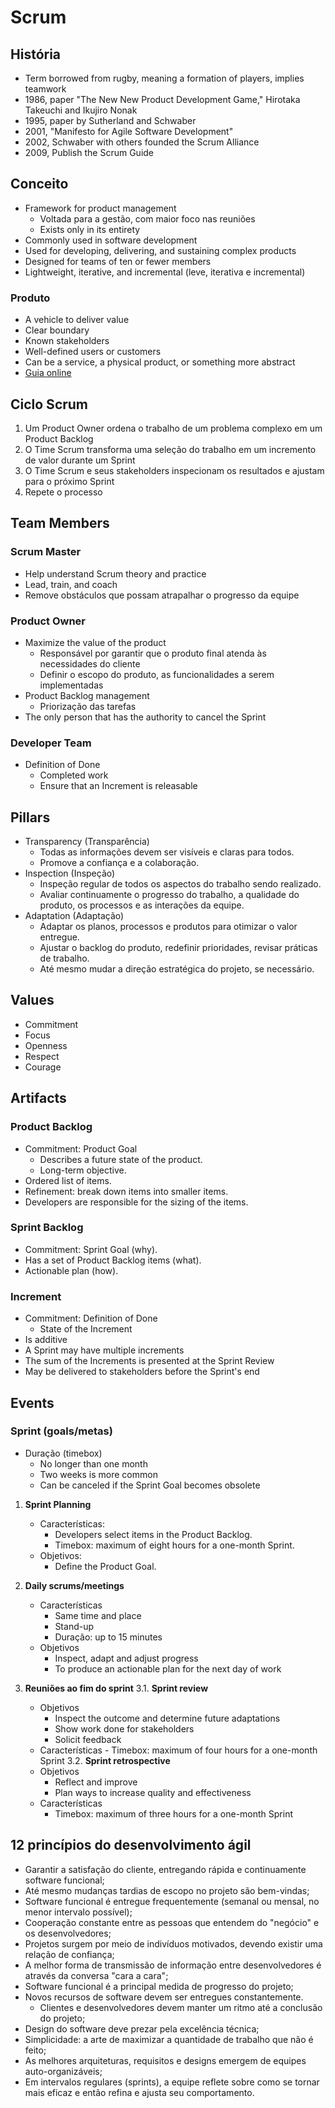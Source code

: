 # Scrum

## História

- Term borrowed from rugby, meaning a formation of players, implies teamwork
- 1986, paper "The New New Product Development Game," Hirotaka Takeuchi and Ikujiro Nonak
- 1995, paper by Sutherland and Schwaber
- 2001, "Manifesto for Agile Software Development"
- 2002, Schwaber with others founded the Scrum Alliance
- 2009, Publish the Scrum Guide

## Conceito

- Framework for product management
  - Voltada para a gestão, com maior foco nas reuniões
  - Exists only in its entirety
- Commonly used in software development
- Used for developing, delivering, and sustaining complex products
- Designed for teams of ten or fewer members
- Lightweight, iterative, and incremental (leve, iterativa e incremental)

### Produto

- A vehicle to deliver value
- Clear boundary
- Known stakeholders
- Well-defined users or customers
- Can be a service, a physical product, or something more abstract
- [Guia online](https://scrumguides.org/scrum-guide.html)

## Ciclo Scrum

1. Um Product Owner ordena o trabalho de um problema complexo em um Product Backlog
2. O Time Scrum transforma uma seleção do trabalho em um incremento de valor durante um Sprint
3. O Time Scrum e seus stakeholders inspecionam os resultados e ajustam para o próximo Sprint
4. Repete o processo

## Team Members

### Scrum Master

- Help understand Scrum theory and practice
- Lead, train, and coach
- Remove obstáculos que possam atrapalhar o progresso da equipe

### Product Owner

- Maximize the value of the product
  - Responsável por garantir que o produto final atenda às necessidades do cliente
  - Definir o escopo do produto, as funcionalidades a serem implementadas
- Product Backlog management
  - Priorização das tarefas
- The only person that has the authority to cancel the Sprint

### Developer Team

- Definition of Done
  - Completed work
  - Ensure that an Increment is releasable

## Pillars

- Transparency (Transparência)
  - Todas as informações devem ser visíveis e claras para todos.
  - Promove a confiança e a colaboração.
- Inspection (Inspeção)
  - Inspeção regular de todos os aspectos do trabalho sendo realizado.
  - Avaliar continuamente o progresso do trabalho, a qualidade do produto, os processos e as interações da equipe.
- Adaptation (Adaptação)
  - Adaptar os planos, processos e produtos para otimizar o valor entregue.
  - Ajustar o backlog do produto, redefinir prioridades, revisar práticas de trabalho.
  - Até mesmo mudar a direção estratégica do projeto, se necessário.

## Values

- Commitment
- Focus
- Openness
- Respect
- Courage

## Artifacts

### Product Backlog

- Commitment: Product Goal
  - Describes a future state of the product.
  - Long-term objective.
- Ordered list of items.
- Refinement: break down items into smaller items.
- Developers are responsible for the sizing of the items.

### Sprint Backlog

- Commitment: Sprint Goal (why).
- Has a set of Product Backlog items (what).
- Actionable plan (how).

### Increment

- Commitment: Definition of Done
  - State of the Increment
- Is additive
- A Sprint may have multiple increments
- The sum of the Increments is presented at the Sprint Review
- May be delivered to stakeholders before the Sprint's end

## Events

### Sprint (goals/metas)

- Duração (timebox)
  - No longer than one month
  - Two weeks is more common
  - Can be canceled if the Sprint Goal becomes obsolete

1. **Sprint Planning**

   - Características:
     - Developers select items in the Product Backlog.
     - Timebox: maximum of eight hours for a one-month Sprint.
   - Objetivos:
     - Define the Product Goal.

2. **Daily scrums/meetings**

   - Características
     - Same time and place
     - Stand-up
     - Duração: up to 15 minutes
   - Objetivos
     - Inspect, adapt and adjust progress
     - To produce an actionable plan for the next day of work

3. **Reuniões ao fim do sprint**
   3.1. **Sprint review**
   - Objetivos
     - Inspect the outcome and determine future adaptations
     - Show work done for stakeholders
     - Solicit feedback
   - Características - Timebox: maximum of four hours for a one-month Sprint
     3.2. **Sprint retrospective**
   - Objetivos
     - Reflect and improve
     - Plan ways to increase quality and effectiveness
   - Características
     - Timebox: maximum of three hours for a one-month Sprint

## 12 princípios do desenvolvimento ágil

- Garantir a satisfação do cliente, entregando rápida e continuamente software funcional;
- Até mesmo mudanças tardias de escopo no projeto são bem-vindas;
- Software funcional é entregue frequentemente (semanal ou mensal, no menor intervalo possível);
- Cooperação constante entre as pessoas que entendem do "negócio" e os desenvolvedores;
- Projetos surgem por meio de indivíduos motivados, devendo existir uma relação de confiança;
- A melhor forma de transmissão de informação entre desenvolvedores é através da conversa "cara a cara";
- Software funcional é a principal medida de progresso do projeto;
- Novos recursos de software devem ser entregues constantemente.
    - Clientes e desenvolvedores devem manter um ritmo até a conclusão do projeto;
- Design do software deve prezar pela excelência técnica;
- Simplicidade: a arte de maximizar a quantidade de trabalho que não é feito;
- As melhores arquiteturas, requisitos e designs emergem de equipes auto-organizáveis;
- Em intervalos regulares (sprints), a equipe reflete sobre como se tornar mais eficaz e então refina e ajusta seu comportamento.
